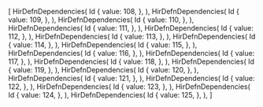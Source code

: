 [
    HirDefnDependencies(
        Id {
            value: 108,
        },
    ),
    HirDefnDependencies(
        Id {
            value: 109,
        },
    ),
    HirDefnDependencies(
        Id {
            value: 110,
        },
    ),
    HirDefnDependencies(
        Id {
            value: 111,
        },
    ),
    HirDefnDependencies(
        Id {
            value: 112,
        },
    ),
    HirDefnDependencies(
        Id {
            value: 113,
        },
    ),
    HirDefnDependencies(
        Id {
            value: 114,
        },
    ),
    HirDefnDependencies(
        Id {
            value: 115,
        },
    ),
    HirDefnDependencies(
        Id {
            value: 116,
        },
    ),
    HirDefnDependencies(
        Id {
            value: 117,
        },
    ),
    HirDefnDependencies(
        Id {
            value: 118,
        },
    ),
    HirDefnDependencies(
        Id {
            value: 119,
        },
    ),
    HirDefnDependencies(
        Id {
            value: 120,
        },
    ),
    HirDefnDependencies(
        Id {
            value: 121,
        },
    ),
    HirDefnDependencies(
        Id {
            value: 122,
        },
    ),
    HirDefnDependencies(
        Id {
            value: 123,
        },
    ),
    HirDefnDependencies(
        Id {
            value: 124,
        },
    ),
    HirDefnDependencies(
        Id {
            value: 125,
        },
    ),
]